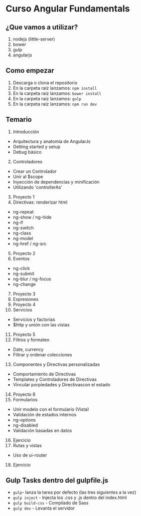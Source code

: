 # Curso Angular Fundamentals

## ¿Que vamos a utilizar?
1. nodejs (little-server)
2. bower
3. gulp
4. angularjs

## Como empezar
1. Descarga o clona el repositorio
2. En la carpeta raíz lanzamos: `npm install`
2. En la carpeta raíz lanzamos: `bower install`
3. En la carpeta raíz lanzamos: `gulp`
4. En la carpeta raíz lanzamos: `npm run dev`

## Temario
 1. Introducción
  - Arquitectura y anatomía de AngularJs
  - Getting started y setup
  - Debug básico
 2. Controladores
  - Crear un Controlador
  - Unir al $scope
  - Inyección de dependencias y minificación
  - Utilizando 'controllerAs'
 3. Proyecto 1
 4. Directivas: renderizar html
  - ng-repeat
  - ng-show / ng-hide
  - ng-if
  - ng-switch
  - ng-class
  - ng-model
  - ng-href / ng-src
 5. Proyecto 2
 6. Eventos
  - ng-click
  - ng-submit
  - ng-blur / ng-focus
  - ng-change
 7. Proyecto 3
 8. Expresiones
 9. Proyecto 4
10. Servicios
  - Servicios y factorías
  - $http y unión con las vistas
11. Proyecto 5
12. Filtros y formateo
  - Date, currency
  - Filtrar y ordenar colecciones
13. Componentes y Directivas personalizadas
  - Comportamiento de Directivas
  - Templates y Controladores de Directivas
  - Vincular porpiedades y Directivascon el estado
14. Proyecto 6
15. Formularios
  - Unir modelo con el formulario (Vista)
  - Validación de estados internos
  - ng-options
  - ng-disabled
  - Validación basadas en datos
16. Ejercicio
17. Rutas y vistas
  - Uso de ui-router
18. Ejercicio


## Gulp Tasks dentro del gulpfile.js
- `gulp`- lanza la tarea por defecto (las tres siguientes a la vez)
- `gulp inject` - Injecta los .css y .js dentro del index.html
- `gulp build-css` - Compilado de Sass
- `gulp dev` - Levanta el servidor
